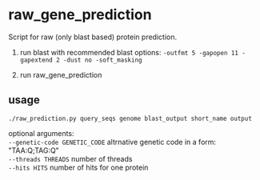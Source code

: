 # raw_gene_prediction

Script for raw (only blast based) protein prediction.
1. run blast with recommended  blast options: `-outfmt 5 -gapopen 11 -gapextend 2
-dust no -soft_masking`

2. run raw_gene_prediction

## usage
`./raw_prediction.py query_seqs genome blast_output short_name output`

optional arguments: \
  `--genetic-code GENETIC_CODE`
                        altrnative genetic code in a form: "TAA:Q;TAG:Q" \
  `--threads THREADS`     number of threads \
  `--hits HITS`           number of hits for one protein
